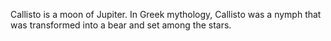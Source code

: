 Callisto is a moon of Jupiter. In Greek mythology, Callisto was a nymph that was transformed into a bear and set among the stars.
